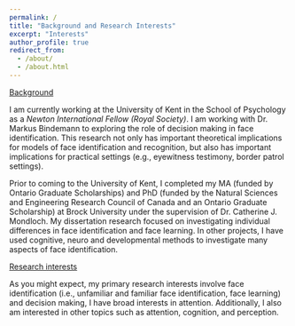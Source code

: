 ```yaml
---
permalink: /
title: "Background and Research Interests"
excerpt: "Interests"
author_profile: true
redirect_from: 
  - /about/
  - /about.html
---
```

<u>Background</u>

I am currently working at the University of Kent in the School of Psychology as a <i>Newton International Fellow (Royal Society)</i>. I am working with Dr. Markus Bindemann to exploring the role of decision making in face identification. This research not only has important theoretical implications for models of face identification and recognition, but also has important implications for practical settings (e.g., eyewitness testimony, border patrol settings). 

Prior to coming to the University of Kent, I completed my MA (funded by Ontario Graduate Scholarships) and PhD (funded by the Natural Sciences and Engineering Research Council of Canada and an Ontario Graduate Scholarship) at Brock University under the supervision of Dr. Catherine J. Mondloch. My dissertation research focused on investigating individual differences in face identification and face learning. In other projects, I have used cognitive, neuro and developmental methods to investigate many aspects of face identification.


<u>Research interests</u>

As you might expect, my primary research interests involve face identification (i.e., unfamiliar and familiar face identification, face learning) and decision making, I have broad interests in attention. Additionally, I also am interested in other topics such as attention, cognition, and perception. 